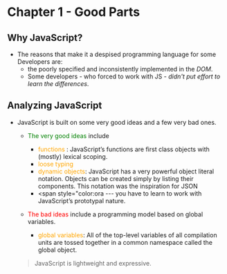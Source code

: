 # Chapter 1 - Good Parts

## Why JavaScript?

- The reasons that make it a despised programming language for some Developers are:
    - the  poorly specified and inconsistently implemented in the *DOM*.
    - Some developers - who forced to work with JS - *didn't put effort to learn the differences*.

## Analyzing JavaScript

- JavaScript is built on some very good ideas and a few very bad ones.
    - <span style="color:green">The very good ideas</span> include
        - <span style="color:orange">functions</span> : JavaScript’s functions are first class objects with (mostly) lexical scoping.
        - <span style="color:orange">loose typing</span>
        - <span style="color:orange">dynamic objects</span>:  JavaScript has a very powerful object literal notation. Objects can be created simply by listing their components. This notation was the inspiration for JSON
        - <span style="color:ora
	--- you have to learn to work with JavaScript’s prototypal nature.

    - <span style="color:red">The bad ideas</span> include a programming model based on global variables.
        - <span style="color:orange">global variables</span>: All of the top-level variables of all compilation units are tossed together in a common namespace called the global object.


    > JavaScript is lightweight and expressive.

